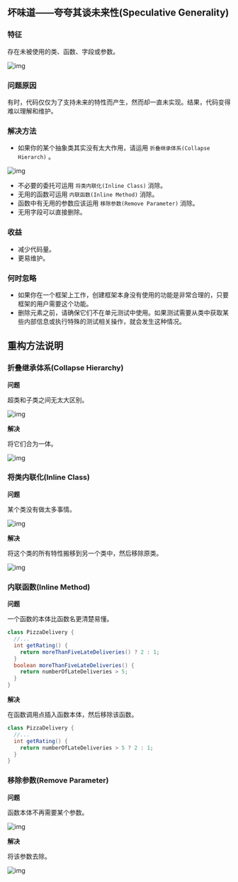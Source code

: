 ## 坏味道——夸夸其谈未来性(Speculative Generality)

### 特征

存在未被使用的类、函数、字段或参数。

![img](https://raw.githubusercontent.com/dunwu/design/master/images/refactor/speculative-generality/speculative-generality-1.png)

### 问题原因

有时，代码仅仅为了支持未来的特性而产生，然而却一直未实现。结果，代码变得难以理解和维护。

### 解决方法

- 如果你的某个抽象类其实没有太大作用，请运用 `折叠继承体系(Collapse Hierarch)` 。

![img](https://raw.githubusercontent.com/dunwu/design/master/images/refactor/speculative-generality/speculative-generality-2.png)

- 不必要的委托可运用 `将类内联化(Inline Class)`  消除。
- 无用的函数可运用 `内联函数(Inline Method)` 消除。
- 函数中有无用的参数应该运用 `移除参数(Remove Parameter)` 消除。
- 无用字段可以直接删除。

### 收益

- 减少代码量。
- 更易维护。

### 何时忽略

- 如果你在一个框架上工作，创建框架本身没有使用的功能是非常合理的，只要框架的用户需要这个功能。
- 删除元素之前，请确保它们不在单元测试中使用。如果测试需要从类中获取某些内部信息或执行特殊的测试相关操作，就会发生这种情况。

## 重构方法说明

### 折叠继承体系(Collapse Hierarchy)

**问题**

超类和子类之间无太大区别。

![img](https://raw.githubusercontent.com/dunwu/design/master/images/refactor/lazy-class/Collapse%20Hierarchy%20-%20Before.png)

**解决**

将它们合为一体。

![img](https://raw.githubusercontent.com/dunwu/design/master/images/refactor/lazy-class/Collapse%20Hierarchy%20-%20After.png)

### 将类内联化(Inline Class)

**问题**

某个类没有做太多事情。

![img](https://raw.githubusercontent.com/dunwu/design/master/images/refactor/shotgun-surgery/Inline%20Class%20-%20Before.png)

**解决**

将这个类的所有特性搬移到另一个类中，然后移除原类。

![img](https://raw.githubusercontent.com/dunwu/design/master/images/refactor/shotgun-surgery/Inline%20Class%20-%20After.png)

### 内联函数(Inline Method)

**问题**

一个函数的本体比函数名更清楚易懂。

```java
class PizzaDelivery {
  //...
  int getRating() {
    return moreThanFiveLateDeliveries() ? 2 : 1;
  }
  boolean moreThanFiveLateDeliveries() {
    return numberOfLateDeliveries > 5;
  }
}
```

**解决**

在函数调用点插入函数本体，然后移除该函数。

```java
class PizzaDelivery {
  //...
  int getRating() {
    return numberOfLateDeliveries > 5 ? 2 : 1;
  }
}
```

### 移除参数(Remove Parameter)

**问题**

函数本体不再需要某个参数。

![img](https://raw.githubusercontent.com/dunwu/design/master/images/refactor/speculative-generality/Remove%20Parameter%20-%20Before.png)

**解决**

将该参数去除。

![img](https://raw.githubusercontent.com/dunwu/design/master/images/refactor/speculative-generality/Remove%20Parameter%20-%20After.png)
